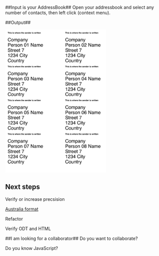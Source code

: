 ##Input is your AddressBook##
Open your addressbook and select any number of contacts, then left click (context menu).




##Output##




<img src="_pic/Example_Big.png" alt="Drawing" width="320px;"/>

## Next steps ##

Verify or increase precsision 

[Australia format](http://auspost.com.au/education/letterwriting/students/addressing.html)

Refactor

Verify ODT and HTML




##I am looking for a collaborator##
Do you want to collaborate?

Do you know JavaScript?



